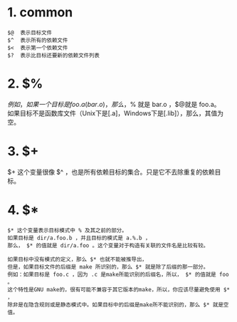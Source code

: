 # 1. common
```
$@  表示目标文件  
$^  表示所有的依赖文件  
$<  表示第一个依赖文件  
$?  表示比目标还要新的依赖文件列表  
```
# 2. $%
$% 仅当目标是函数库文件中，表示规则中的目标成员名。  
例如，如果一个目标是 foo.a(bar.o) ，那么，$% 就是 bar.o ，$@就是 foo.a。  
如果目标不是函数库文件（Unix下是[.a]，Windows下是[.lib]），那么，其值为空。

# 3. $+

$+ 这个变量很像 $^ ，也是所有依赖目标的集合。只是它不去除重复的依赖目标。  
# 4. $*
```
$* 这个变量表示目标模式中 % 及其之前的部分。
如果目标是 dir/a.foo.b ，并且目标的模式是 a.%.b ，  
那么， $* 的值就是 dir/a.foo 。这个变量对于构造有关联的文件名是比较有较。  
```
```
如果目标中没有模式的定义，那么 $* 也就不能被推导出，  
但是，如果目标文件的后缀是 make 所识别的，那么 $* 就是除了后缀的那一部分。  
例如：如果目标是 foo.c ，因为 .c 是make所能识别的后缀名，所以， $* 的值就是 foo 。  
这个特性是GNU make的，很有可能不兼容于其它版本的make，所以，你应该尽量避免使用 $* ，  
除非是在隐含规则或是静态模式中。如果目标中的后缀是make所不能识别的，那么 $* 就是空值。
```
